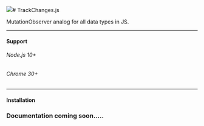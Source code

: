 ![](https://i.ibb.co/FxNbZ0r/track-Changes-Logo-Min2.png)# TrackChanges.js 

MutationObserver analog for all data types in JS.

 ******
#### Support
###### Node.js 10+
###### Chrome 30+
 ******
#### Installation

### Documentation coming soon.....
